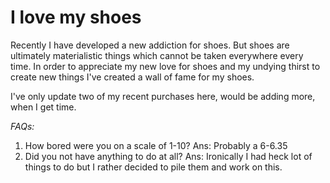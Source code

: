 # I love my shoes

Recently I have developed a new addiction for shoes. But shoes are ultimately materialistic things which cannot be taken everywhere every time.
In order to appreciate my new love for shoes and my undying thirst to create new things I've created a wall of fame for my shoes.

I've only update two of my recent purchases here, would be adding more, when I get time.

*FAQs:*
1) How bored were you on a scale of 1-10?
Ans: Probably a 6-6.35
2) Did you not have anything to do at all?
Ans: Ironically I had heck lot of things to do but I rather decided to pile them and work on this.

